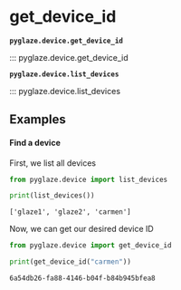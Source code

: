 # get_device_id

**`pyglaze.device.get_device_id`**

::: pyglaze.device.get_device_id

**`pyglaze.device.list_devices`**

::: pyglaze.device.list_devices

## Examples


#### Find a device
First, we list all devices

```py
from pyglaze.device import list_devices

print(list_devices())
```
```
['glaze1', 'glaze2', 'carmen']
```

Now, we can get our desired device ID
```py
from pyglaze.device import get_device_id

print(get_device_id("carmen"))
```
```
6a54db26-fa88-4146-b04f-b84b945bfea8
```

